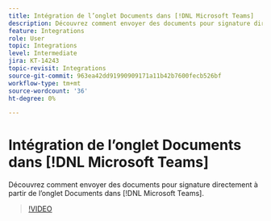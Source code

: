 ```yaml
---
title: Intégration de l’onglet Documents dans [!DNL Microsoft Teams]
description: Découvrez comment envoyer des documents pour signature directement à partir de l’onglet Documents dans [!DNL Microsoft Teams]
feature: Integrations
role: User
topic: Integrations
level: Intermediate
jira: KT-14243
topic-revisit: Integrations
source-git-commit: 963ea42dd91990909171a11b42b7600fecb526bf
workflow-type: tm+mt
source-wordcount: '36'
ht-degree: 0%

---
```


# Intégration de l’onglet Documents dans [!DNL Microsoft Teams]

Découvrez comment envoyer des documents pour signature directement à partir de l’onglet Documents dans [!DNL Microsoft Teams].

>[!VIDEO](https://video.tv.adobe.com/v/3425477?quality=12&learn=on&hidetitle=true)
